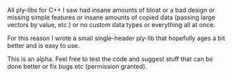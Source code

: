 All ply-libs for C++ I saw had insane amounts of bloat or a bad design or missing simple features or insane amounts of copied data (passing large vectors by value, etc.) or no custom data types or everything all at once.

For this reason I wrote a small single-header ply-lib that hopefully ages a bit better and is easy to use.

This is an alpha. Feel free to test the code and suggest stuff that can be done better or fix bugs etc (permission granted).
